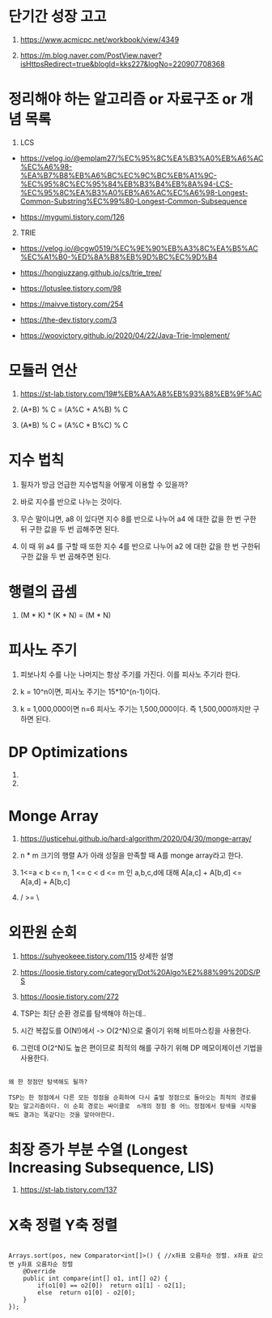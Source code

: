 # 단기간 성장 고고

1. https://www.acmicpc.net/workbook/view/4349

2. https://m.blog.naver.com/PostView.naver?isHttpsRedirect=true&blogId=kks227&logNo=220907708368

# 정리해야 하는 알고리즘 or 자료구조 or 개념 목록

1. LCS 

- https://velog.io/@emplam27/%EC%95%8C%EA%B3%A0%EB%A6%AC%EC%A6%98-%EA%B7%B8%EB%A6%BC%EC%9C%BC%EB%A1%9C-%EC%95%8C%EC%95%84%EB%B3%B4%EB%8A%94-LCS-%EC%95%8C%EA%B3%A0%EB%A6%AC%EC%A6%98-Longest-Common-Substring%EC%99%80-Longest-Common-Subsequence

- https://mygumi.tistory.com/126

2. TRIE

- https://velog.io/@cgw0519/%EC%9E%90%EB%A3%8C%EA%B5%AC%EC%A1%B0-%ED%8A%B8%EB%9D%BC%EC%9D%B4

- https://hongjuzzang.github.io/cs/trie_tree/

- https://lotuslee.tistory.com/98

- https://maivve.tistory.com/254

- https://the-dev.tistory.com/3

- https://woovictory.github.io/2020/04/22/Java-Trie-Implement/

# 모듈러 연산

1. https://st-lab.tistory.com/19#%EB%AA%A8%EB%93%88%EB%9F%AC

2. (A+B) % C = (A%C + A%B) % C

3. (A*B) % C = (A%C * B%C) % C

# 지수 법칙

1. 필자가 방금 언급한 지수법칙을 어떻게 이용할 수 있을까?

2. 바로 지수를 반으로 나누는 것이다.

3. 무슨 말이냐면, a8 이 있다면 지수 8를 반으로 나누어 a4 에 대한 값을 한 번 구한 뒤 구한 값을 두 번 곱해주면 된다.

4. 이 때 위 a4 를 구할 때 또한 지수 4를 반으로 나누어 a2 에 대한 값을 한 번 구한뒤 구한 값을 두 번 곱해주면 된다.

# 행렬의 곱셈

1. (M * K) * (K * N) = (M * N)

# 피사노 주기

1. 피보나치 수를 나눈 나머지는 항상 주기를 가진다. 이를 피사노 주기라 한다.

2. k = 10^n이면, 피사노 주기는 15*10^(n-1)이다.

3. k = 1,000,000이면 n=6 피사노 주기는 1,500,000이다. 즉 1,500,000까지만 구하면 된다.

# DP Optimizations

1. 

2. 

# Monge Array

1. https://justicehui.github.io/hard-algorithm/2020/04/30/monge-array/

2. n * m 크기의 행렬 A가 아래 성질을 만족할 때 A를 monge array라고 한다.

3. 1<=a < b <= n, 1 <= c < d <= m 인 a,b,c,d에 대해 A[a,c] + A[b,d] <= A[a,d] + A[b,c]

4. / >= \

# 외판원 순회

1. https://suhyeokeee.tistory.com/115 상세한 설명

1. https://loosie.tistory.com/category/Dot%20Algo%E2%88%99%20DS/PS

1. https://loosie.tistory.com/272

1. TSP는 최단 순환 경로를 탐색해야 하는데..

2. 시간 복잡도를 O(N!)에서 -> O(2^N)으로 줄이기 위해 비트마스킹을 사용한다.

3. 그런데 O(2^N)도 높은 편이므로 최적의 해를 구하기 위해 DP 메모이제이션 기법을 사용한다.

```

왜 한 정점만 탐색해도 될까?

TSP는 한 정점에서 다른 모든 정점을 순회하여 다시 출발 정점으로 돌아오는 최적의 경로를 찾는 알고리즘이다. 이 순회 경로는 싸이클로  n개의 정점 중 어느 정점에서 탐색을 시작을 해도 결과는 똑같다는 것을 알아야한다.

```

# 최장 증가 부분 수열 (Longest Increasing Subsequence, LIS)

1. https://st-lab.tistory.com/137


# X축 정렬 Y축 정렬

```

Arrays.sort(pos, new Comparator<int[]>() { //x좌표 오름차순 정렬. x좌표 같으면 y좌표 오름차순 정렬
    @Override
    public int compare(int[] o1, int[] o2) {
        if(o1[0] == o2[0])  return o1[1] - o2[1];
        else  return o1[0] - o2[0];
    }
}); 

```
